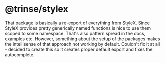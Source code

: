 # @trinse/stylex

That package is basically a re-export of everything from StyleX. Since StyleX provides pretty generically named functions is nice to use them scoped to some namespace. That's also pattern spread in the docs, examples etc. However, something about the setup of the packages makes the intellisense of that approach not working by default. Couldn't fix it at all - decided to create this so it creates proper default export and fixes the autocomplete.

